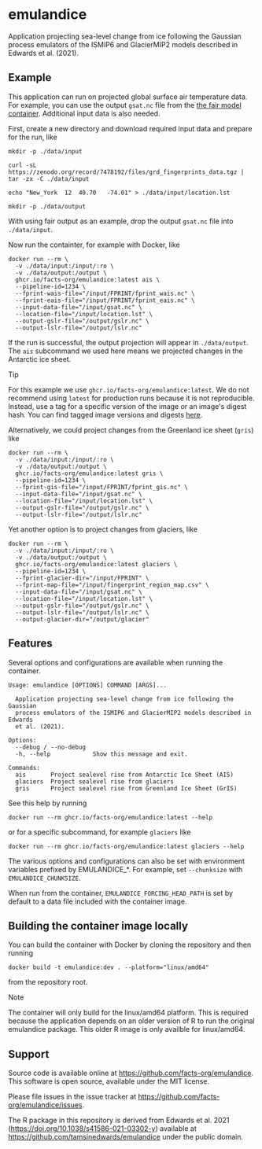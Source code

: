 # emulandice

Application projecting sea-level change from ice following the Gaussian process emulators of the ISMIP6 and GlacierMIP2 models described in Edwards et al. (2021).

## Example

This application can run on projected global surface air temperature data. For example, you can use the output `gsat.nc` file from the [the fair model container](https://github.com/facts-org/fair-temperature). Additional input data is also needed.

First, create a new directory and download required input data and prepare for the run, like

```shell
mkdir -p ./data/input

curl -sL https://zenodo.org/record/7478192/files/grd_fingerprints_data.tgz | tar -zx -C ./data/input

echo "New_York	12	40.70	-74.01" > ./data/input/location.lst

mkdir -p ./data/output
```

With using fair output as an example, drop the output `gsat.nc` file into `./data/input`.

Now run the containter, for example with Docker, like

```shell
docker run --rm \
  -v ./data/input:/input/:ro \
  -v ./data/output:/output \
  ghcr.io/facts-org/emulandice:latest ais \
  --pipeline-id=1234 \
  --fprint-wais-file="/input/FPRINT/fprint_wais.nc" \
  --fprint-eais-file="/input/FPRINT/fprint_eais.nc" \
  --input-data-file="/input/gsat.nc" \
  --location-file="/input/location.lst" \
  --output-gslr-file="/output/gslr.nc" \
  --output-lslr-file="/output/lslr.nc"
```

If the run is successful, the output projection will appear in `./data/output`. The `ais` subcommand we used here means we projected changes in the Antarctic ice sheet.

> [!TIP]
> For this example we use `ghcr.io/facts-org/emulandice:latest`. We do not recommend using `latest` for production runs because it is not reproducible. Instead, use a tag for a specific version of the image or an image's digest hash. You can find tagged image versions and digests [here](https://github.com/facts-org/emulandice/pkgs/container/emulandice).

Alternatively, we could project changes from the Greenland ice sheet (`gris`) like

```shell
docker run --rm \
  -v ./data/input:/input/:ro \
  -v ./data/output:/output \
  ghcr.io/facts-org/emulandice:latest gris \
  --pipeline-id=1234 \
  --fprint-gis-file="/input/FPRINT/fprint_gis.nc" \
  --input-data-file="/input/gsat.nc" \
  --location-file="/input/location.lst" \
  --output-gslr-file="/output/gslr.nc" \
  --output-lslr-file="/output/lslr.nc"
```

Yet another option is to project changes from glaciers, like

```shell
docker run --rm \
  -v ./data/input:/input/:ro \
  -v ./data/output:/output \
  ghcr.io/facts-org/emulandice:latest glaciers \
  --pipeline-id=1234 \
  --fprint-glacier-dir="/input/FPRINT" \
  --fprint-map-file="/input/fingerprint_region_map.csv" \
  --input-data-file="/input/gsat.nc" \
  --location-file="/input/location.lst" \
  --output-gslr-file="/output/gslr.nc" \
  --output-lslr-file="/output/lslr.nc" \
  --output-glacier-dir="/output/glacier"
```

## Features

Several options and configurations are available when running the container.

```
Usage: emulandice [OPTIONS] COMMAND [ARGS]...

  Application projecting sea-level change from ice following the Gaussian
  process emulators of the ISMIP6 and GlacierMIP2 models described in Edwards
  et al. (2021).

Options:
  --debug / --no-debug
  -h, --help            Show this message and exit.

Commands:
  ais       Project sealevel rise from Antarctic Ice Sheet (AIS)
  glaciers  Project sealevel rise from glaciers
  gris      Project sealevel rise from Greenland Ice Sheet (GrIS)
```

See this help by running

```shell
docker run --rm ghcr.io/facts-org/emulandice:latest --help
```

or for a specific subcommand, for example `glaciers` like

```shell
docker run --rm ghcr.io/facts-org/emulandice:latest glaciers --help
```

The various options and configurations can also be set with environment variables prefixed by EMULANDICE_*. For example, set `--chunksize` with `EMULANDICE_CHUNKSIZE`.

When run from the container, `EMULANDICE_FORCING_HEAD_PATH` is set by default to a data file included with the container image.

## Building the container image locally

You can build the container with Docker by cloning the repository and then running

```shell
docker build -t emulandice:dev . --platform="linux/amd64"
```

from the repository root.

> [!NOTE]
> The container will only build for the linux/amd64 platform. This is required because the application depends on an older version of R to run the original emulandice package. This older R image is only availble for linux/amd64.


## Support

Source code is available online at https://github.com/facts-org/emulandice. This software is open source, available under the MIT license.

Please file issues in the issue tracker at https://github.com/facts-org/emulandice/issues.

The R package in this repository is derived from Edwards et al. 2021 (https://doi.org/10.1038/s41586-021-03302-y) available at https://github.com/tamsinedwards/emulandice under the public domain.
